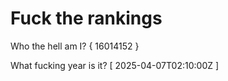 # Fuck the rankings

Who the hell am I?
{ 16014152 }

What fucking year is it?
[ 2025-04-07T02:10:00Z ]
